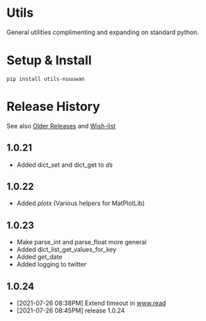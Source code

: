 # Utils

General utilities complimenting and expanding on standard python.

# Setup & Install

```
pip install utils-nuuuwan
```

# Release History
See also [Older Releases](OLDER_RELEASES.md) and [Wish-list](WISHLIST.md)

## 1.0.21
* Added dict_set and dict_get to *ds*

## 1.0.22
* Added *plotx* (Various helpers for MatPlotLib)

## 1.0.23
* Make parse_int and parse_float more general
* Added dict_list_get_values_for_key
* Added get_date
* Added logging to twitter

## 1.0.24
* [2021-07-26 08:38PM] Extend timeout in www.read
* [2021-07-26 08:45PM] release 1.0.24

